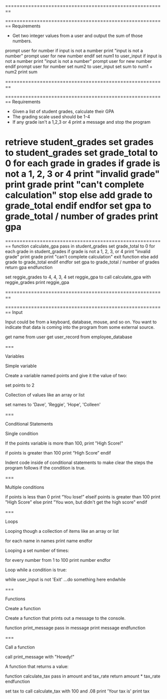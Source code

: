 ========================================================
<!-- Basic Example -->
========================================================
Requirements
- Get two integer values from a user and output the sum of those numbers.

prompt user for number
if input is not a number
    print "input is not a number"
    prompt user for new number
endif
set num1 to user_input
if input is not a number
    print "input is not a number"
    prompt user for new number
endif
prompt user for number
set num2 to user_input
set sum to num1 + num2
print sum

========================================================
<!-- Loops Example -->
========================================================
Requirements
- Given a list of student grades, calculate their GPA
- The grading scale used should be 1-4
- If any grade isn't a 1,2,3 or 4 print a message and stop the program

retrieve student_grades
set grades to student_grades
set grade_total to 0
for each grade in grades
  if grade is not a 1, 2, 3 or 4
    print "invalid grade"
    print grade
    print "can't complete calculation"
    stop
  else add grade to grade_total
  endif
endfor
set gpa to grade_total / number of grades
print gpa
========================================================
<!-- Function Example -->
========================================================
function calculate_gpa
  pass in student_grades
  set grade_total to 0
  for each grade in student_grades
      if grade is not a 1, 2, 3, or 4
          print "invalid grade"
          print grade
          print "can't complete calculation"
          exit function
      else add grade to grade_total
      endif
   endfor
   set gpa to grade_total / number of grades
   return gpa
endfunction

set reggie_grades to 4, 4, 3, 4
set reggie_gpa to call calculate_gpa with reggie_grades
print reggie_gpa

========================================================
<!-- References -->
========================================================
Input

Input could be from a keyboard, database, mouse, and so on. You want to indicate that data is coming into the program from some external source.

get name from user
get user_record from employee_database

===

Variables

Simple variable

Create a variable named points and give it the value of two:

set points to 2


Collection of values like an array or list

set names to 'Dave', 'Reggie', 'Hope', 'Colleen'

===

Conditional Statements

Single condition

If the points variable is more than 100, print "High Score!"


if points is greater than 100 
    print “High Score”
endif

Indent code inside of conditional statements to make clear the steps the program follows if the condition is true.

===

Multiple conditions

if points is less than 0 
     print “You lose!”
elseif points is greater than 100
    print "High Score"
else
    print "You won, but didn't get the high score"
endif

===

Loops

Looping though a collection of items like an array or list


for each name in names 
     print name
endfor


Looping a set number of times:

for every number from 1 to 100
    print number
endfor

Loop while a condition is true:

while user_input is not 'Exit'
   ...do something here
endwhile

===

Functions

Create a function

Create a function that prints out a message to the console.

function print_message 
    pass in message
    print message
endfunction

===

Call a function

call print_message with "Howdy!"

A function that returns a value:

function calculate_tax
    pass in amount and tax_rate
    return amount * tax_rate
endfunction

set tax to call calculate_tax with 100 and .08
print 'Your tax is'
print tax
